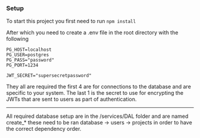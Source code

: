 ### Setup

To start this project you first need to run `npm install`

After which you need to create a .env file in the root directory with the following

```
PG_HOST=localhost 
PG_USER=postgres
PG_PASS="password"
PG_PORT=1234

JWT_SECRET="supersecretpassword"
```

They all are required the first 4 are for connections to the database and are specific to your system.
The last 1 is the secret to use for encrypting the JWTs that are sent to users as part of authentication.

---
All required database setup are in the /services/DAL folder and are named create_* these need to be ran database -> users -> projects in order to have the correct dependency order.